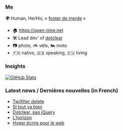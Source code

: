 ### Me

🌍 Human, He/His, « [footer de merde](https://open-time.net/post/2013/07/17/La-veritable-histoire-du-Footer-de-merde-) » 
* 🏠 https://open-time.net 
* 🛠️ Lead dev' of [dotclear](https://git.dotclear.org/dev/dotclear)
* 📷 photo, 🚲 vélo, 🏍️ moto 
* 🇫🇷 native, 🇬🇧 speaking, 🇪🇺 living

### Insights

[![GitHub Stats](https://github-readme-stats-sigma-five.vercel.app/api?username=franck-paul)](https://github.com/franck-paul)

### Latest news / Dernières nouvelles (in French)

<!-- BLOG-POST-LIST:START -->
- [TwiXtter delete](https://open-time.net/post/2024/11/14/TwiXtter-delete)
- [Si tout va bien](https://open-time.net/post/2024/11/13/Si-tout-va-bien)
- [Dotclear, pas jQuery](https://open-time.net/post/2024/11/12/Dotclear-pas-jQuery)
- [L&#39;horizon](https://open-time.net/post/2024/11/11/L-horizon)
- [Hyper écrire pour le web](https://open-time.net/post/2024/11/10/Hyper-ecrire-pour-le-web)
<!-- BLOG-POST-LIST:END -->
